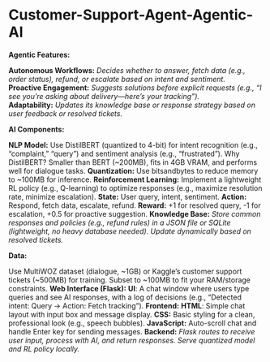# Customer-Support-Agent-Agentic-AI

**Agentic Features:**

**Autonomous Workflows:** *Decides whether to answer, fetch data (e.g., order status), refund, or escalate based on intent and sentiment.*       
**Proactive Engagement:** *Suggests solutions before explicit requests (e.g., “I see you’re asking about delivery—here’s your tracking”).*           
**Adaptability:** *Updates its knowledge base or response strategy based on user feedback or resolved tickets.*

**AI Components:**

**NLP Model:**
Use DistilBERT (quantized to 4-bit) for intent recognition (e.g., “complaint,” “query”) and sentiment analysis (e.g., “frustrated”).
Why DistilBERT? Smaller than BERT (~200MB), fits in 4GB VRAM, and performs well for dialogue tasks.
**Quantization:** Use bitsandbytes to reduce memory to ~100MB for inference.
**Reinforcement Learning:**
Implement a lightweight RL policy (e.g., Q-learning) to optimize responses (e.g., maximize resolution rate, minimize escalation).
**State:** User query, intent, sentiment.
**Action:** Respond, fetch data, escalate, refund.
**Reward:** +1 for resolved query, -1 for escalation, +0.5 for proactive suggestion.
**Knowledge Base:**
*Store common responses and policies (e.g., refund rules) in a JSON file or SQLite (lightweight, no heavy database needed).
Update dynamically based on resolved tickets.*

**Data:**

Use MultiWOZ dataset (dialogue, ~1GB) or Kaggle’s customer support tickets (~500MB) for training.
Subset to ~100MB to fit your RAM/storage constraints.
**Web Interface (Flask):**
**UI**: A chat window where users type queries and see AI responses, with a log of decisions (e.g., “Detected intent: Query → Action: Fetch tracking”).
**Frontend:**
**HTML**: Simple chat layout with input box and message display.
**CSS:** Basic styling for a clean, professional look (e.g., speech bubbles).
**JavaScript:** Auto-scroll chat and handle Enter key for sending messages.
**Backend:**
*Flask routes to receive user input, process with AI, and return responses.
Serve quantized model and RL policy locally.*

